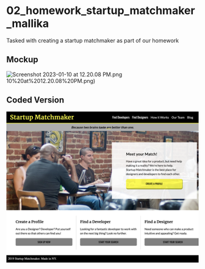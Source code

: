 # 02_homework_startup_matchmaker_mallika
Tasked with creating a startup matchmaker as part of our homework
## Mockup
![Screenshot 2023-01-10 at 12.20.08 PM.png](https://github.com/mallikampatil/02_homework_startup_matchmaker_mallika/blob/main/matchmaker-layout.png)
10%20at%2012.20.08%20PM.png)
## Coded Version
![Screenshot 2023-01-10 at 12.20.08 PM.png](https://github.com/mallikampatil/02_homework_startup_matchmaker_mallika/blob/main/Screenshot%202023-01-10%20at%2012.20.08%20PM.png)
